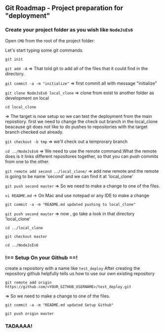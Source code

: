## Git Roadmap - Project preparation for "deployment"

### Create your project folder as you wish like `NodeJsEs6`

Open `CMD` from the root of the project folder:

Let's start typing some git commands.

`git init`

`git add -A`  => That told git to add all of the files that it could find in the directory.                                            

`git commit -a -m "initialize"`  => first commit all with message "initialize"

`git clone NodeJsEs6 local_clone` => clone from exist to another folder as development on local

`cd local_clone`

=> The target is now setup so we can test the deployment from the main repostiory.
   first we need to change the check out branch in the local_clone
   beacause git does not like to do pushes to repositories with the target branch checked out already.

`git checkout -b tmp` => we'll check out a temprorary branch

`cd ../NodeJsEs6`
 => We need to use the remote command.What the remote does is it links different repositores together, 
    so that you can push commits from one to the other.

`git remote add second ../local_clone/` => add new remote and the remote is going to be name 'second' and we can find it at 'local_clone'

`git push second master` => So we need to make a change to one of the files.

`vi README.md`  -> On Mac and use notepad or any IDE to make a change

`git commit -a -m "README.md updated pushing to local_clone"`

`git push second master`  => now , go take a look in that directory 'local_clone'

`cd ../local_clone`

`git checkout master`

`cd ../NodeJsEs6`

### !== Setup On your Github ==!
create a repository with a name like `test_deploy`
After creating the repository github helpfully tells us how to use our own existing repository

`git remote add origin https://github.com/<YOUR_GITHUB_USERNAME>/test_deploy.git`
   
=> So we need to make a change to one of the files.

`git commit -a -m "README.md updated Setup Github"`

`git push origin master`

### TADAAAA!

